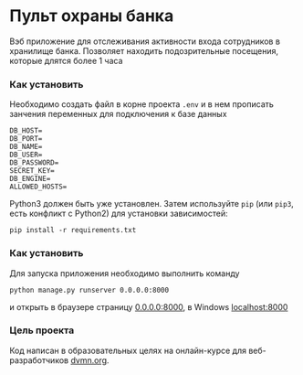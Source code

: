 # Пульт охраны банка

Вэб приложение для отслеживания активности входа сотрудников в хранилище банка. Позволяет находить подозрительные посещения, которые длятся более 1 часа

### Как установить

Необходимо создать файл в корне проекта `.env` и в нем прописать занчения переменных для подключения к базе данных

```
DB_HOST=
DB_PORT=
DB_NAME=
DB_USER=
DB_PASSWORD=
SECRET_KEY=
DB_ENGINE=
ALLOWED_HOSTS=
```

Python3 должен быть уже установлен. 
Затем используйте `pip` (или `pip3`, есть конфликт с Python2) для установки зависимостей:
```commandline
pip install -r requirements.txt
```

### Как установить

Для запуска приложения необходимо выполнить команду

```commandline
python manage.py runserver 0.0.0.0:8000
```

и открыть в браузере страницу [0.0.0.0:8000](http://0.0.0.0:8000), в Windows [localhost:8000](http://127.0.0.1:8000)
### Цель проекта

Код написан в образовательных целях на онлайн-курсе для веб-разработчиков [dvmn.org](https://dvmn.org/).